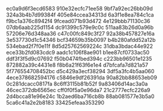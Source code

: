 ec0a9d6f3ecd6583
910e32ecfc71ee58
9bf7a92ec26bb09d
324a3b4b7d99384f
405e84ccea34313d
6a3f1e8ea784c1ca
f9bc1a376c8942f4
9fcead071b93d472
4e129bbb71130c36
07db6aab225d1154
dc91399c579e9c0c
511aa83b26d0a96b
57206e76d348aa36
c47c00fc849c3f27
92a38b457827e16a
3e537730d1c54346
bcf34659b35b0097
b4b280afdd52a12b
534ebad2f7f0e11f
8d5d25762569224c
31dba3bdac44e922
ece33b2fd083cdc9
aadc1c106f8ae901
b1ee87cf0733ac50
ddf3f3f5d9c07692
f50b0474fbed394c
c223bb96501e1235
872882a39c4431e8
f8b6a21f63f6e1e4
d7bfcafa7d821a57
5f776554708452bc
d5c429a3ecf38294
3df5a3fc4b5aa060
4ece378682594176
c5846e9df26391da
90a82bb88653eb09
0c281dcacc0817fa
8c6ff3115b81b52f
9a83406d14ac3a0a
46cec372db6565ec
cff0f0f5a0e96da7
21c2777ecfc226a9
2d4bcca81e96e24c
1b2aed6ba716cb8b
88ab081577e3b5a0
5ca6c41a2e2b8183
33425efeaa353290
